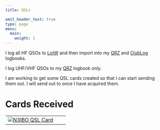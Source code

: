 ```yaml
---
title: QSLs

omit_header_text: true
type: page
menu:
  main:
    weight: 1
---
```

I log all HF QSOs to [LotW] and then import into my [QRZ] and [ClubLog] logbooks. 

I log UHF/VHF QSOs to my [QRZ] logbook only.

I am working to get some QSL cards created so that I can start sending them out. I will send out to once I have acquired them.

# Cards Received
|     |     |     |
|:---:|:---:|:---:|
|[![][N3IBO]][N3IBO]| | |

[LotW]: https://lotw.arrl.org/ "The ARRL Logbook of the World"
[QRZ]: https://logbook.qrz.com/ "QRZ Logbook"
[ClubLog]: https://clublog.org/ "ClubLog"
[N3IBO]: /images/qsl/N3IBO_20221120.png "N3IBO QSL Card"